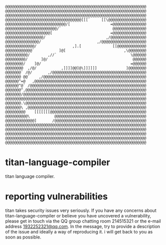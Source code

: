 ```
@@@@@@@@@@@@@@@@@@@@@@@@@@@@@@@@@@@@@@@@@@@@@@@@@@@@@@@@@@@@@@@
@@@@@@@@@@@@@@@@@@@@@@@@@@@@@@@@@@@@@@@@@@@@@@@@@@@@@@@@@@@@@@@
@@@@@@@@@@@@@@@@@@@@@@@@@@@@@@@@@@@@@@@@@@@@@@@@@@@@@@@@@@@@@@@
@@@@@@@@@@@@@@@@@@@@@@@@@@@@@@@@@@[[[`     [[\@@@@@@@@@@@@@@@@@
@@@@@@@@@@@@@@@@@@@@@@@@@@@/[                  =@@@@@@@@@@@@@@@
@@@@@@@@@@@@@@@@@@@@@@@/`                       @@@@@@@@@@@@@@@
@@@@@@@@@@@@@@@@@@@@[                          =@@@@@@@@@@@@@@@
@@@@@@@@@@@@@@@@@/                           ,/@@@@@@@@@@@@@@@@
@@@@@@@@@@@@@@@/                         ,/@@@@@@@@@@@@@@@@@@@@
@@@@@@@@@@@@@/                ,].[              [[@@@@@@@@@@@@@
@@@@@@@@@@@@`           ]@[                          ,\@@@@@@@@
@@@@@@@@@@/        ,//`                                 \@@@@@@
@@@@@@@@@/      ]@/                                      @@@@@@
@@@@@@@@/    ]@/                                        =@@@@@@
@@@@@@@@  ,/@/           ,]]]]@@]@\]]]]]]             ]@@@@@@@@
@@@@@@@` /@/       ,/@@@@@@@@@@@@@@@@@@@@@@@@@@@@@@@@@@@@@@@@@@
@@@@@@@ @@`    ,/@@@@@@@@@@@@@@@@@@@@@@@@@@@@@@@@@@@@@@@@@@@@@@
@@@@@@^=@   ,@@@@@@@@@@@@@@@@@@@@@@@@@@@@@@@@@@@@@@@@@@@@@@@@@@
@@@@@@^@` /@@@@@@@@@@@@@@@@@@@@@@@@@@@@@@@@@@@@@@@@@@@@@@@@@@@@
@@@@@@@^,@@@@@@@@@@@@@@@@@@@@@@@@@@@@@@@@@@@@@@@@@@@@@@@@@@@@@@
@@@@@@@/@@@@@@@@@@@@@@@@@@@@@@@@@@@@@@@@@@@@@@@@@@@@@@@@@@@@@@@
@@@@@@@@@@@@@@@@@@@@@@@@@@@@@@@@@@@@@@@@@@@@@@@@@@@@@@@@@@@@@@@
@@@@@@@.\@@@@@@@@@@@@@@@@@@@@@@@@@@@@@@@@@@@@@@@@@@@@@@@@@@@@@@
@@@@@@@\ ,@@@@@@@@@@@@@@@@@@@@@@@@@@@@@@@@@@@@@@@@@@@@@@@@@@@@@
@@@@@@@@@    [[[[[[[@@@@@@@@@@@@@@@@@@@@@@@@@@@@@@@@@@@@@@@@@@@
@@@@@@@@@@\           @@@@@@@@@@@@@@@@@@@@@@@@@@@@@@@@@@@@@@@@@
@@@@@@@@@@@@@]       /@@@@@@@@@@@@@@@@@@@@@@@@@@@@@@@@@@@@@@@@@
@@@@@@@@@@@@@@@@@@@@@@@@@@@@@@@@@@@@@@@@@@@@@@@@@@@@@@@@@@@@@@@
@@@@@@@@@@@@@@@@@@@@@@@@@@@@@@@@@@@@@@@@@@@@@@@@@@@@@@@@@@@@@@@
@@@@@@@@@@@@@@@@@@@@@@@@@@@@@@@@@@@@@@@@@@@@@@@@@@@@@@@@@@@@@@@
@@@@@@@@@@@@@@@@@@@@@@@@@@@@@@@@@@@@@@@@@@@@@@@@@@@@@@@@@@@@@@@
@@@@@@@@@@@@@@@@@@@@@@@@@@@@@@@@@@@@@@@@@@@@@@@@@@@@@@@@@@@@@@@
```

# titan-language-compiler

titan language compiler.



# reporting vulnerabilities

titan takes security issues very seriously. If you have any concerns about titan-language-compiler or believe you have uncovered a vulnerability, please get in touch via the QQ group chatting room 214515321 or the e-mail address 1932252321@qq.com. In the message, try to provide a description of the issue and ideally a way of reproducing it. i will get back to you as soon as possible.